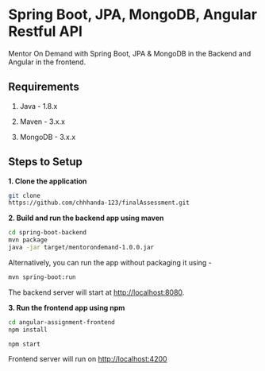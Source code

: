 # Spring Boot, JPA, MongoDB, Angular Restful API

Mentor On Demand with Spring Boot, JPA & MongoDB in the Backend and Angular in the frontend.

## Requirements

1. Java - 1.8.x

2. Maven - 3.x.x

3. MongoDB - 3.x.x

## Steps to Setup

**1. Clone the application**

```bash
git clone 
https://github.com/chhhanda-123/finalAssessment.git
```

**2. Build and run the backend app using maven**

```bash
cd spring-boot-backend
mvn package
java -jar target/mentorondemand-1.0.0.jar
```

Alternatively, you can run the app without packaging it using -

```bash
mvn spring-boot:run
```

The backend server will start at <http://localhost:8080>.

**3. Run the frontend app using npm**

```bash
cd angular-assignment-frontend
npm install
```

```bash
npm start
```

Frontend server will run on <http://localhost:4200>

